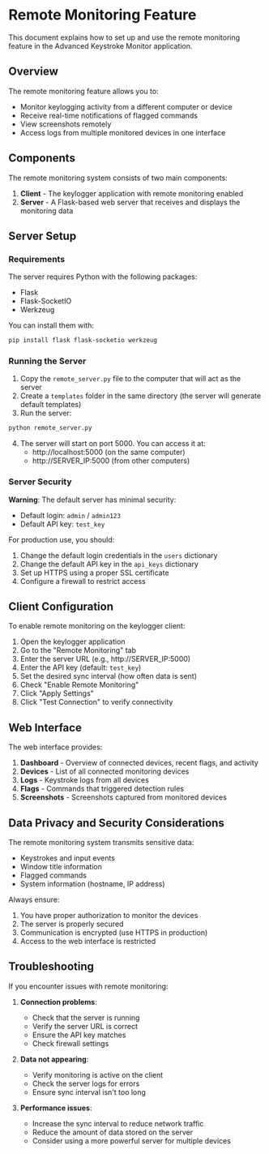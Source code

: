 # Remote Monitoring Feature

This document explains how to set up and use the remote monitoring feature in the Advanced Keystroke Monitor application.

## Overview

The remote monitoring feature allows you to:

- Monitor keylogging activity from a different computer or device
- Receive real-time notifications of flagged commands
- View screenshots remotely
- Access logs from multiple monitored devices in one interface

## Components

The remote monitoring system consists of two main components:

1. **Client** - The keylogger application with remote monitoring enabled
2. **Server** - A Flask-based web server that receives and displays the monitoring data

## Server Setup

### Requirements

The server requires Python with the following packages:
- Flask
- Flask-SocketIO
- Werkzeug

You can install them with:

```bash
pip install flask flask-socketio werkzeug
```

### Running the Server

1. Copy the `remote_server.py` file to the computer that will act as the server
2. Create a `templates` folder in the same directory (the server will generate default templates)
3. Run the server:

```bash
python remote_server.py
```

4. The server will start on port 5000. You can access it at:
   - http://localhost:5000 (on the same computer)
   - http://SERVER_IP:5000 (from other computers)

### Server Security

**Warning**: The default server has minimal security:
- Default login: `admin` / `admin123`
- Default API key: `test_key`

For production use, you should:
1. Change the default login credentials in the `users` dictionary
2. Change the default API key in the `api_keys` dictionary
3. Set up HTTPS using a proper SSL certificate
4. Configure a firewall to restrict access

## Client Configuration

To enable remote monitoring on the keylogger client:

1. Open the keylogger application
2. Go to the "Remote Monitoring" tab
3. Enter the server URL (e.g., http://SERVER_IP:5000)
4. Enter the API key (default: `test_key`)
5. Set the desired sync interval (how often data is sent)
6. Check "Enable Remote Monitoring"
7. Click "Apply Settings"
8. Click "Test Connection" to verify connectivity

## Web Interface

The web interface provides:

1. **Dashboard** - Overview of connected devices, recent flags, and activity
2. **Devices** - List of all connected monitoring devices
3. **Logs** - Keystroke logs from all devices
4. **Flags** - Commands that triggered detection rules
5. **Screenshots** - Screenshots captured from monitored devices

## Data Privacy and Security Considerations

The remote monitoring system transmits sensitive data:
- Keystrokes and input events
- Window title information
- Flagged commands
- System information (hostname, IP address)

Always ensure:
1. You have proper authorization to monitor the devices
2. The server is properly secured
3. Communication is encrypted (use HTTPS in production)
4. Access to the web interface is restricted

## Troubleshooting

If you encounter issues with remote monitoring:

1. **Connection problems**:
   - Check that the server is running
   - Verify the server URL is correct
   - Ensure the API key matches
   - Check firewall settings

2. **Data not appearing**:
   - Verify monitoring is active on the client
   - Check the server logs for errors
   - Ensure sync interval isn't too long

3. **Performance issues**:
   - Increase the sync interval to reduce network traffic
   - Reduce the amount of data stored on the server
   - Consider using a more powerful server for multiple devices